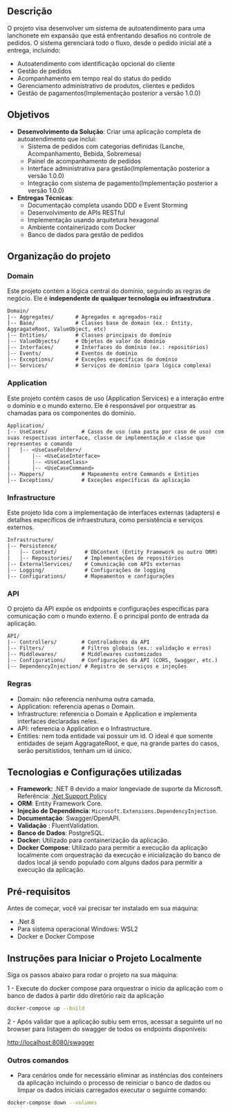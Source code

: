 ## Descrição

O projeto visa desenvolver um sistema de autoatendimento para uma lanchonete em expansão que está enfrentando desafios no controle de pedidos. O sistema gerenciará todo o fluxo, desde o pedido inicial até a entrega, incluindo:

- Autoatendimento com identificação opcional do cliente
- Gestão de pedidos
- Acompanhamento em tempo real do status do pedido
- Gerenciamento administrativo de produtos, clientes e pedidos
- Gestão de pagamentos(Implementação posterior a versão 1.0.0)

## Objetivos

- **Desenvolvimento da Solução**: Criar uma aplicação completa de autoatendimento que inclui:
  - Sistema de pedidos com categorias definidas (Lanche, Acompanhamento, Bebida, Sobremesa)
  - Painel de acompanhamento de pedidos
  - Interface administrativa para gestão(Implementação posterior a versão 1.0.0)
  - Integração com sistema de pagamento(Implementação posterior a versão 1.0.0)
- **Entregas Técnicas**:
  - Documentação completa usando DDD e Event Storming
  - Desenvolvimento de APIs RESTful
  - Implementação usando arquitetura hexagonal
  - Ambiente containerizado com Docker
  - Banco de dados para gestão de pedidos

## Organização do projeto

### Domain

Este projeto contém a lógica central do domínio, seguindo as regras de negócio. Ele é **independente de qualquer tecnologia ou infraestrutura** .

```
Domain/
|-- Aggregates/       # Agregados e agregados-raiz
|-- Base/             # Classes base de domain (ex.: Entity, AggragateRoot, ValueObject, etc)
|-- Entities/         # Classes principais do domínio
|-- ValueObjects/     # Objetos de valor do domínio
|-- Interfaces/       # Interfaces do domínio (ex.: repositórios)
|-- Events/           # Eventos de domínio
|-- Exceptions/       # Exceções específicas do domínio
|-- Services/         # Serviços de domínio (para lógica complexa)

```

### Application

Este projeto contém casos de uso (Application Services) e a interação entre o domínio e o mundo externo. Ele é responsável por orquestrar as chamadas para os componentes do domínio.

```
Application/
|-- UseCases/           # Casos de uso (uma pasta por caso de uso) com suas respectivas interface, classe de implementação e classe que representes o comando
|   |-- <UseCaseFolder>/   
|       |-- <UseCaseInterface>  
|       |-- <UseCaseClass>   
|       |-- <UseCaseCommand>   
|-- Mappers/            # Mapeamento entre Commands e Entities
|-- Exceptions/         # Exceções específicas da aplicação

```

### Infrastructure

Este projeto lida com a implementação de interfaces externas (adapters) e detalhes específicos de infraestrutura, como persistência e serviços externos.

```
Infrastructure/
|-- Persistence/
|   |-- Context/         # DbContext (Entity Framework ou outro ORM)
|   |-- Repositories/    # Implementações de repositórios
|-- ExternalServices/    # Comunicação com APIs externas
|-- Logging/             # Configurações de logging
|-- Configurations/      # Mapeamentos e configurações

```

### API

O projeto da API expõe os endpoints e configurações específicas para comunicação com o mundo externo. É o principal ponto de entrada da aplicação.

```
API/
|-- Controllers/        # Controladores da API
|-- Filters/            # Filtros globais (ex.: validação e erros)
|-- Middlewares/        # Middlewares customizados
|-- Configurations/     # Configurações da API (CORS, Swagger, etc.)
|-- DependencyInjection/ # Registro de serviços e injeções

```

### Regras

- Domain: não referencia nenhuma outra camada.
- Application: referencia apenas o Domain.
- Infrastructure: referencia o Domain e Application e implementa interfaces declaradas neles.
- API: referencia o Application e o Infrastructure.
- Entities: nem toda entidade vai possuir um id. O ideal é que somente entidades de sejam AggragateRoot, e que, na grande partes do casos, serão persitistidos, tenham um id único.

## Tecnologias e Configurações utilizadas

* **Framework:** .NET 8 devido a maior longeviade de suporte da Microsoft. Referência: [.Net Support Policy](https://dotnet.microsoft.com/en-us/platform/support/policy)
* **ORM**: Entity Framework Core.
* **Injeção de Dependência**: `Microsoft.Extensions.DependencyInjection`.
* **Documentação**: Swagger/OpenAPI.
* **Validação** : FluentValidation.
* **Banco de Dados**: PostgreSQL.
* **Docker:** Utilizado para containerização da aplicação.
* **Docker Compose**: Utilizado para permitir a execução da aplicação localmente com orquestração da execução e inicialização do banco de dados local já sendo populado com alguns dados para permitir a execução da aplicação.

## Pré-requisitos

Antes de começar, você vai precisar ter instalado em sua máquina:

- .Net 8
- Para sistema operacional Windows: WSL2
- Docker e Docker Compose

## Instruções para Iniciar o Projeto Localmente

Siga os passos abaixo para rodar o projeto na sua máquina:

1 - Execute do docker compose para orquestrar o inicio da aplicação com o banco de dados à partir ddo diretório raiz da aplicação

```bash
docker-compose up --build
```

2 - Após validar que a aplicação subiu sem erros, acessar a seguinte url no browser para listagem do swagger de todos os endpoints disponíveis:

[http://localhost:8080/swagger](http://localhost:8080/swagger)

### Outros comandos
- Para cenários onde for necessário eliminar as instências dos conteiners da aplicação incluindo o processo de reiniciar o banco de dados ou limpar os dados iniciais carregados executar o seguinte comando:

```bash
docker-compose down --volumes
```